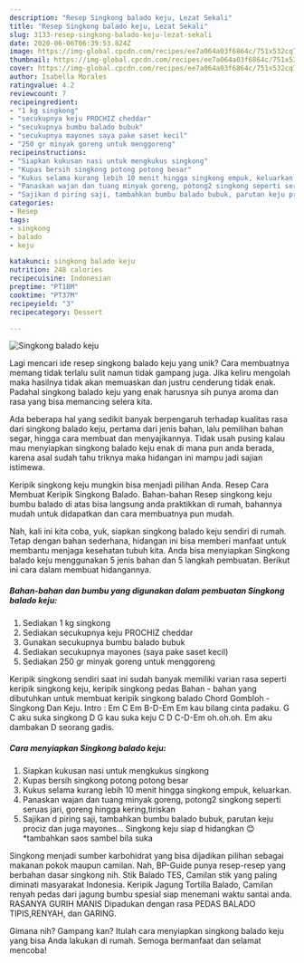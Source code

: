 ```yaml
---
description: "Resep Singkong balado keju, Lezat Sekali"
title: "Resep Singkong balado keju, Lezat Sekali"
slug: 3133-resep-singkong-balado-keju-lezat-sekali
date: 2020-06-06T06:39:53.824Z
image: https://img-global.cpcdn.com/recipes/ee7a064a03f6864c/751x532cq70/singkong-balado-keju-foto-resep-utama.jpg
thumbnail: https://img-global.cpcdn.com/recipes/ee7a064a03f6864c/751x532cq70/singkong-balado-keju-foto-resep-utama.jpg
cover: https://img-global.cpcdn.com/recipes/ee7a064a03f6864c/751x532cq70/singkong-balado-keju-foto-resep-utama.jpg
author: Isabella Morales
ratingvalue: 4.2
reviewcount: 7
recipeingredient:
- "1 kg singkong"
- "secukupnya keju PROCHIZ cheddar"
- "secukupnya bumbu balado bubuk"
- "secukupnya mayones saya pake saset kecil"
- "250 gr minyak goreng untuk menggoreng"
recipeinstructions:
- "Siapkan kukusan nasi untuk mengkukus singkong"
- "Kupas bersih singkong potong potong besar"
- "Kukus selama kurang lebih 10 menit hingga singkong empuk, keluarkan."
- "Panaskan wajan dan tuang minyak goreng, potong2 singkong seperti seruas jari, goreng hingga kering,tiriskan"
- "Sajikan d piring saji, tambahkan bumbu balado bubuk, parutan keju prociz dan juga mayones... Singkong keju siap d hidangkan 😊 *tambahkan saos sambel bila suka"
categories:
- Resep
tags:
- singkong
- balado
- keju

katakunci: singkong balado keju 
nutrition: 248 calories
recipecuisine: Indonesian
preptime: "PT18M"
cooktime: "PT37M"
recipeyield: "3"
recipecategory: Dessert

---
```



![Singkong balado keju](https://img-global.cpcdn.com/recipes/ee7a064a03f6864c/751x532cq70/singkong-balado-keju-foto-resep-utama.jpg)

Lagi mencari ide resep singkong balado keju yang unik? Cara membuatnya memang tidak terlalu sulit namun tidak gampang juga. Jika keliru mengolah maka hasilnya tidak akan memuaskan dan justru cenderung tidak enak. Padahal singkong balado keju yang enak harusnya sih punya aroma dan rasa yang bisa memancing selera kita.

Ada beberapa hal yang sedikit banyak berpengaruh terhadap kualitas rasa dari singkong balado keju, pertama dari jenis bahan, lalu pemilihan bahan segar, hingga cara membuat dan menyajikannya. Tidak usah pusing kalau mau menyiapkan singkong balado keju enak di mana pun anda berada, karena asal sudah tahu triknya maka hidangan ini mampu jadi sajian istimewa.

Keripik singkong keju mungkin bisa menjadi pilihan Anda. Resep Cara Membuat Keripik Singkong Balado. Bahan-bahan Resep singkong keju bumbu balado di atas bisa langsung anda praktikkan di rumah, bahannya mudah untuk didapatkan dan cara membuatnya pun mudah.


Nah, kali ini kita coba, yuk, siapkan singkong balado keju sendiri di rumah. Tetap dengan bahan sederhana, hidangan ini bisa memberi manfaat untuk membantu menjaga kesehatan tubuh kita. Anda bisa menyiapkan Singkong balado keju menggunakan 5 jenis bahan dan 5 langkah pembuatan. Berikut ini cara dalam membuat hidangannya.

<!--inarticleads1-->

##### Bahan-bahan dan bumbu yang digunakan dalam pembuatan Singkong balado keju:

1. Sediakan 1 kg singkong
1. Sediakan secukupnya keju PROCHIZ cheddar
1. Gunakan secukupnya bumbu balado bubuk
1. Sediakan secukupnya mayones (saya pake saset kecil)
1. Sediakan 250 gr minyak goreng untuk menggoreng


Keripik singkong sendiri saat ini sudah banyak memiliki varian rasa seperti keripik singkong keju, keripik singkong pedas Bahan - bahan yang dibutuhkan untuk membuat keripik singkong balado  Chord Gombloh - Singkong Dan Keju. Intro : Em C Em B-D-Em Em kau bilang cinta padaku. G C aku suka singkong D G kau suka keju C D C-D-Em oh.oh.oh. Em aku dambakan D seorang gadis. 

<!--inarticleads2-->

##### Cara menyiapkan Singkong balado keju:

1. Siapkan kukusan nasi untuk mengkukus singkong
1. Kupas bersih singkong potong potong besar
1. Kukus selama kurang lebih 10 menit hingga singkong empuk, keluarkan.
1. Panaskan wajan dan tuang minyak goreng, potong2 singkong seperti seruas jari, goreng hingga kering,tiriskan
1. Sajikan d piring saji, tambahkan bumbu balado bubuk, parutan keju prociz dan juga mayones... Singkong keju siap d hidangkan 😊 *tambahkan saos sambel bila suka


Singkong menjadi sumber karbohidrat yang bisa dijadikan pilihan sebagai makanan pokok maupun camilan. Nah, BP-Guide punya resep-resep yang berbahan dasar singkong nih. Stik Balado TES, Camilan stik yang paling diminati masyarakat Indonesia. Keripik Jagung Tortilla Balado, Camilan renyah pedas dari jagung bumbu spesial siap menemani waktu santai anda. RASANYA GURIH MANIS Dipadukan dengan rasa PEDAS BALADO TIPIS,RENYAH, dan GARING. 

Gimana nih? Gampang kan? Itulah cara menyiapkan singkong balado keju yang bisa Anda lakukan di rumah. Semoga bermanfaat dan selamat mencoba!
